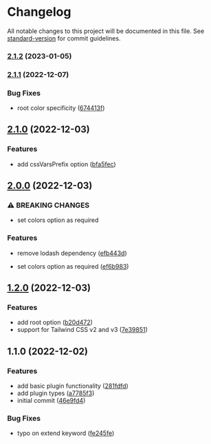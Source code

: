 # Changelog

All notable changes to this project will be documented in this file. See [standard-version](https://github.com/conventional-changelog/standard-version) for commit guidelines.

### [2.1.2](https://github.com/enjidev/tailwindcss-accent/compare/v2.1.1...v2.1.2) (2023-01-05)

### [2.1.1](https://github.com/enjidev/tailwindcss-accent/compare/v2.1.0...v2.1.1) (2022-12-07)


### Bug Fixes

* root color specificity ([674413f](https://github.com/enjidev/tailwindcss-accent/commit/674413f699b1391a4fa164051c6205b4a95be7ab))

## [2.1.0](https://github.com/enjidev/tailwindcss-accent/compare/v2.0.0...v2.1.0) (2022-12-03)


### Features

* add cssVarsPrefix option ([bfa5fec](https://github.com/enjidev/tailwindcss-accent/commit/bfa5fec2eedf4306fc161e2d84591f1c38d3dbe2))

## [2.0.0](https://github.com/enjidev/tailwindcss-accent/compare/v1.2.0...v2.0.0) (2022-12-03)


### ⚠ BREAKING CHANGES

* set colors option as required

### Features

* remove lodash dependency ([efb443d](https://github.com/enjidev/tailwindcss-accent/commit/efb443d4afca9bcdb6634e8354188cec88892638))


* set colors option as required ([ef6b983](https://github.com/enjidev/tailwindcss-accent/commit/ef6b98397099100bdc6e3e520eda33d2075cae3b))

## [1.2.0](https://github.com/enjidev/tailwindcss-accent/compare/v1.1.0...v1.2.0) (2022-12-03)


### Features

* add root option ([b20d472](https://github.com/enjidev/tailwindcss-accent/commit/b20d4722209704cad9d9c640aefe7e5acc961a99))
* support for Tailwind CSS v2 and v3 ([7e39851](https://github.com/enjidev/tailwindcss-accent/commit/7e39851b7d2ddca2de747f4089b15f0f77db4ffe))

## 1.1.0 (2022-12-02)


### Features

* add basic plugin functionality ([281fdfd](https://github.com/enjidev/tailwindcss-accent/commit/281fdfd7c007b1be193083826354baee6ce7c849))
* add plugin types ([a7785f3](https://github.com/enjidev/tailwindcss-accent/commit/a7785f30bfffe9d70f43f06c5e94ac11b66d7193))
* initial commit ([46e9fd4](https://github.com/enjidev/tailwindcss-accent/commit/46e9fd4f517381ac7cd41058f65c6c1d5bb53eeb))


### Bug Fixes

* typo on extend keyword ([fe245fe](https://github.com/enjidev/tailwindcss-accent/commit/fe245fe3a2b03e727eda4b59c5939e76bd960c27))
